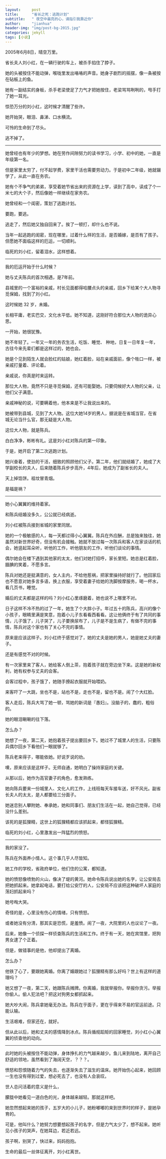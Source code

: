 ```yaml
---
layout:     post
title:      "省长之死：逃跑计划"
subtitle:   " 夜空中最亮的心，请指引我靠近你"
author:     "jianhua"
header-img: "img/post-bg-2015.jpg"
categories: jekyll
tags: [小说]
---
```


2005年6月8日，晴空万里。

省长夫人刘小红，在一辆行驶的车上，被杀手掐住了脖子。

她的头被按住不能动弹，喉咙里发出咯咯的声音。她身子剧烈的摇摆，像一条被按在砧板上的鱼。

她有一副结实的身板，杀手老梁使足了力气才把她按住，老梁骂骂咧咧的，甩手打了她一耳光。

惊恐万分的刘小红，这时候才清醒了些许。

她开始哭，眼泪、鼻涕、口水横流。

可怜的生命到了尽头。

逃不掉了。

---
她曾经也有年少的梦想。她在劳作间隙努力的读书学习，小学、初中的她，一直是年级第一名。

但是家里太穷了，付不起学费，家里干活也需要劳动力。于是初中二年级，她就辍学了，从此一直在务农。

她有个不争气的弟弟，享受着她节省出来的资源在上学，读到了高中，读成了个一米七的大个子，然后像她一样继续在家务农。

她曾经和一个闺密，策划了逃跑计划。

要跑，要逃。

逃走了，然后她又独自回来了。挨了一顿打，却什么也不说。

当年一起逃跑的闺密，现在哪里，过着什么样的生活，是否婚嫁，是否有了孩子。但愿她不面临这样的厄运，一切顺利。

临死的刘小红，留着泪水，这样想着。

---
我的厄运开始于什么时候？

她与丈夫陈兵的首次相遇，是7年前。

县城里的一个富裕的亲戚，村长见面都得哈腰点头的亲戚，回乡下给某个大人物寻觅保姆，找到了刘小红。

这时候她 32 岁，未婚。

长相平庸，老实巴交，文化水平低。她不知道，这刚好符合那位大人物的诡异心思。

一开始，她很犹豫。

她不年轻了。一年又一年的务农生活，吃饭、睡觉、 种地，日复一日年复一年，古往今来先辈们都是这样过的，她也会。

她是个见到陌生人就会脸红的姑娘，她红着脸，站在亲戚面前，像个牲口一样，被亲戚打量着、评论着。

亲戚说，你真是时来运转。

那位大人物，竟然不只是寻觅保姆，还有可能娶她。只要伺候好大人物的父亲，让他们父子满意。

亲戚神秘的说，可要瞒着他，他本来是不让我说出来的。

她被带到县城，见到了大人物。这位大她14岁的男人，据说是在省城当官，在省城无论当什么官，那无疑是大人物。

这位大人物，就是陈兵。

白白净净，彬彬有礼。这是刘小红对陈兵的第一印象。

于是，她开启了第二次逃跑计划。

她兴奋着，使劲的干活，细致的照顾他们父子。第二年，他们就结婚了，她成了大学副校长的夫人，后来随着陈兵步步高升，4年后，她成为了副省长的夫人。

天上掉馅饼。祖坟冒青烟。

是福是祸？

---
她小心翼翼的维持着家。

和陈兵结婚没多久，公公就已经病逝。

刘小红被陈兵接到省城的家里同居。

她的一个极敏感的人，每一天都过得小心翼翼。陈兵在外应酬，总是独来独往，她虽然对新世界好奇，但没有机会接触。她就不放过每一次陈兵和客人在家谈话的机会，她竖起耳朵听，听他的工作，听他朋友的工作，听他们谈论的事情。

偶尔她会在楼下遇到其他家的太太，他们对她打招呼，家长里短。她总是红着脸，腼腆的笑着，不愿多言。

陈兵对她还是挺满意的，女人主内，不给他惹祸，把家里操持好就行了。他回家后也不愿意对她多言多语，换上衣服，享受着妻子给她的洗脚按摩服务，喝一杯水，看几页书，睡觉。

婚后的丈夫都是这样的吗？刘小红心里琢磨着，她也说不上哪里不对。

日子这样不冷不热的过了一年，她生了个大胖小子。年过五十的陈兵，高兴的像个小孩子，眼睛里满是笑意，抱着小儿子东看看西看看。这让他俩终于有了共同的事情，儿子饿了，儿子哭了，儿子要换尿布了，儿子是不是生病了，有做不完的事情，陈兵对这个家也有了关心不完的事情。

原来是应该这样子。刘小红终于感觉对了，她的丈夫是她的男人，她是她丈夫的妻子。

还是有感觉不对的时候。

有一次家里来了客人，她给客人倒上茶，抱着孩子就在旁边坐下来。这是她的新权利，她有权参与丈夫的会客。

会客过程中，孩子饿了，她随手撩起衣服就开始喂奶。

来客吓了一大跳，坐也不是，站也不是，走也不是，留也不是。闹了个大红脸。

客人走后，陈兵大骂了她一顿，骂她的新词是『愚妇』。没脑子的，蠢的，粗俗的。

她的眼泪唰唰的往下落。

怎么办？

她想了一夜，第二天，她抱着孩子提出要回乡下。她过不了城里人的生活，只要陈兵偶尔回乡下看他们一眼就够了。

陈兵老来得子，哪能依她。好说歹说的劝。

噢，原来应该是这样子。无师自通，她明白了操持家庭的关键。

从那以后，她作为高官妻子的角色，愈发熟练。

她向陈兵要来一份城里人、文化人的工作，上线班每天车接车送，好不风光。副省长夫人的太太，是人都要给三分面子。

她迷恋别人攀附她、奉承她，她和同事们、朋友们生活在一起，她自己觉得，已经没什么差别。

该死的是狐狸精，这世上的狐狸精都应该抓起来，都怪狐狸精。

临死的刘小红，心里激发出一阵猛烈的愤怒。

---
我的家没了。

陈兵在外面养小情人。这个事几乎人尽皆知。

她工作的学校，省政府单位，他们住的公寓，都知道。

她的愤怒像喷勃的火山，像决了堤的黄河。她命令陈兵说出她的名字，让公安局去把她抓起来。她拿起电话，要打给公安厅的人，公安局不应该把这种破坏人家庭的荡妇抓起来吗？

她号啕大哭。

奇怪的是，心里没有伤心的情绪，只有愤怒。

或者她没有分清，那其实是恐慌，是羞愤。闹了一夜，大院里的人也议论了一夜。

后来，她像一个侦探一样侦查陈兵的生活和工作。终于有一天，她在宾馆里，把狗男女逮了个正着。

但是，做错事的是他，他却提出了离婚。

怎么办？

他铁了心了，要跟她离婚。你离了婚跟她过？狐狸精有那么好吗？世上有这样的道理吗？

她又想了一夜，第二天，她跟陈兵摊牌。你离婚，我就举报你。举报你贪污。举报你偷人。偷人犯法吧？把这对狗男女都抓起来。

她大吵大闹，陈兵拿她毫无办法。陈兵在乎面子，更在乎得来不易的官运前途。只能认输。

生活艰难，但家还在，就好。

但从此以后，她和丈夫的感情降到冰点。陈兵循规蹈矩的回家睡觉，刘小红小心翼翼的侦查他的动向。

---
此时她的头被按住不能动弹，身体挣扎的力气越来越少。鱼儿来到陆地，离开自己舒适的领地，虽然看到了海阔天空，？？？。

愤怒和怨恨随着力气的失去，也逐渐失去了滋生的温床。她开始伤心起来，她回顾一生也没有得到过爱，想必死去了，也没有人会哀叹。

世人总问活着的意义是什么，

朦胧中她看见一道白色的光，身体越来越轻。那就这样吧。

她忽然想起来她的孩子，五岁大的小儿子，她粉嘟嘟的来到世界时的样子，是她孕育的。

可是，他叫什么？她努力想要想起孩子的名字，但是力气太少了，想不起来。她听见小孩子的哭声，在她耳边，若近若远。

孩子啊，别哭了，快过来，妈妈抱抱。

生命的最后一丝体征离开，刘小红离世。







